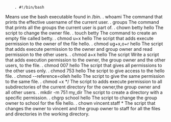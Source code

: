         . #!/bin/bash
Means use the bash executable found in /bin.
        . whoami
The command that prints the effective username of the current user.
        . groups
The command that prints all the groups the current user is part of.
        . chown betty hello
The script to change the owner file.
        . touch betty
The command to create an empty file called betty.
        . chmod u+x hello
The script that adds execute permission to the owner of the file hello.
        . chmod ug+x,o+r hello
The script that adds execute permission to the owner and group owner and read permission to the other users.
        . chmod a+x hello
The script Write a script that adds execution permission to the owner, the group owner and the other users, to the file.
        . chmod 007 hello
The script that gives all permissions to the other uses only.
        . chmod 753 hello
The script to give access to the hello file.
        . chmod --reference=olleh hello
The script to give the same permission to the same file.
        . chmod +x */
The script to adds execute permission to all subdirectories of the current directory for the owner,the group owner and all other users.
        . mkdir -m 751 my_dir
The script to create a directory with a specific permission.
        . chgrp school hello
The script to change the group owner to school for the file hello.
        . chown vincent:staff *
The script that changes the owner to vincent and the group owner to staff for all the files and directories in the working directory.
